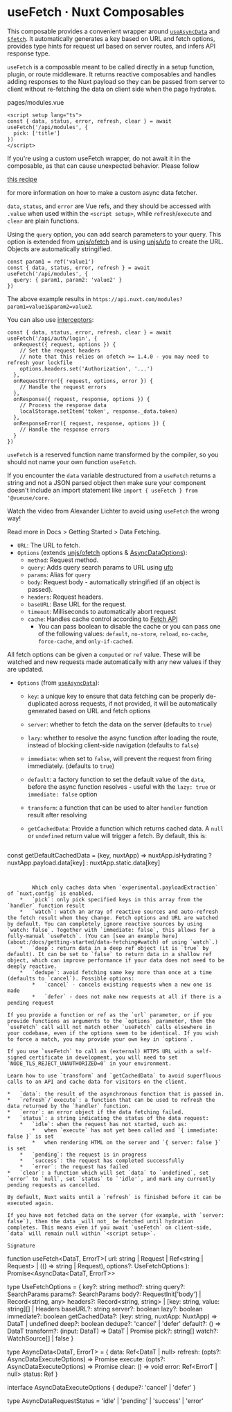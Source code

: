 # useFetch · Nuxt Composables
This composable provides a convenient wrapper around [`useAsyncData`](https://nuxt.com/docs/api/composables/use-async-data) and [`$fetch`](https://nuxt.com/docs/api/utils/dollarfetch). It automatically generates a key based on URL and fetch options, provides type hints for request url based on server routes, and infers API response type.

`useFetch` is a composable meant to be called directly in a setup function, plugin, or route middleware. It returns reactive composables and handles adding responses to the Nuxt payload so they can be passed from server to client without re-fetching the data on client side when the page hydrates.

pages/modules.vue

```
<script setup lang="ts">
const { data, status, error, refresh, clear } = await useFetch('/api/modules', {
  pick: ['title']
})
</script>

```


If you're using a custom useFetch wrapper, do not await it in the composable, as that can cause unexpected behavior. Please follow

[this recipe](about:/docs/guide/recipes/custom-usefetch#custom-usefetch)

for more information on how to make a custom async data fetcher.

`data`, `status`, and `error` are Vue refs, and they should be accessed with `.value` when used within the `<script setup>`, while `refresh`/`execute` and `clear` are plain functions.

Using the `query` option, you can add search parameters to your query. This option is extended from [unjs/ofetch](https://github.com/unjs/ofetch) and is using [unjs/ufo](https://github.com/unjs/ufo) to create the URL. Objects are automatically stringified.

```
const param1 = ref('value1')
const { data, status, error, refresh } = await useFetch('/api/modules', {
  query: { param1, param2: 'value2' }
})

```


The above example results in `https://api.nuxt.com/modules?param1=value1&param2=value2`.

You can also use [interceptors](https://github.com/unjs/ofetch#%EF%B8%8F-interceptors):

```
const { data, status, error, refresh, clear } = await useFetch('/api/auth/login', {
  onRequest({ request, options }) {
    // Set the request headers
    // note that this relies on ofetch >= 1.4.0 - you may need to refresh your lockfile
    options.headers.set('Authorization', '...')
  },
  onRequestError({ request, options, error }) {
    // Handle the request errors
  },
  onResponse({ request, response, options }) {
    // Process the response data
    localStorage.setItem('token', response._data.token)
  },
  onResponseError({ request, response, options }) {
    // Handle the response errors
  }
})

```


`useFetch` is a reserved function name transformed by the compiler, so you should not name your own function `useFetch`.

If you encounter the `data` variable destructured from a `useFetch` returns a string and not a JSON parsed object then make sure your component doesn't include an import statement like `import { useFetch } from '@vueuse/core`.

Watch the video from Alexander Lichter to avoid using `useFetch` the wrong way!

Read more in Docs > Getting Started > Data Fetching.

*   `URL`: The URL to fetch.
*   `Options` (extends [unjs/ofetch](https://github.com/unjs/ofetch) options & [AsyncDataOptions](about:/docs/api/composables/use-async-data#params)):
    *   `method`: Request method.
    *   `query`: Adds query search params to URL using [ufo](https://github.com/unjs/ufo)
    *   `params`: Alias for `query`
    *   `body`: Request body - automatically stringified (if an object is passed).
    *   `headers`: Request headers.
    *   `baseURL`: Base URL for the request.
    *   `timeout`: Milliseconds to automatically abort request
    *   `cache`: Handles cache control according to [Fetch API](https://developer.mozilla.org/en-US/docs/Web/API/fetch#cache)
        *   You can pass boolean to disable the cache or you can pass one of the following values: `default`, `no-store`, `reload`, `no-cache`, `force-cache`, and `only-if-cached`.

All fetch options can be given a `computed` or `ref` value. These will be watched and new requests made automatically with any new values if they are updated.

*   `Options` (from [`useAsyncData`](https://nuxt.com/docs/api/composables/use-async-data)):
    *   `key`: a unique key to ensure that data fetching can be properly de-duplicated across requests, if not provided, it will be automatically generated based on URL and fetch options
    *   `server`: whether to fetch the data on the server (defaults to `true`)
    *   `lazy`: whether to resolve the async function after loading the route, instead of blocking client-side navigation (defaults to `false`)
    *   `immediate`: when set to `false`, will prevent the request from firing immediately. (defaults to `true`)
    *   `default`: a factory function to set the default value of the `data`, before the async function resolves - useful with the `lazy: true` or `immediate: false` option
    *   `transform`: a function that can be used to alter `handler` function result after resolving
    *   `getCachedData`: Provide a function which returns cached data. A `null` or `undefined` return value will trigger a fetch. By default, this is:
        
        ```
const getDefaultCachedData = (key, nuxtApp) => nuxtApp.isHydrating 
  ? nuxtApp.payload.data[key] 
  : nuxtApp.static.data[key]

```

        
        Which only caches data when `experimental.payloadExtraction` of `nuxt.config` is enabled.
    *   `pick`: only pick specified keys in this array from the `handler` function result
    *   `watch`: watch an array of reactive sources and auto-refresh the fetch result when they change. Fetch options and URL are watched by default. You can completely ignore reactive sources by using `watch: false`. Together with `immediate: false`, this allows for a fully-manual `useFetch`. (You can [see an example here](about:/docs/getting-started/data-fetching#watch) of using `watch`.)
    *   `deep`: return data in a deep ref object (it is `true` by default). It can be set to `false` to return data in a shallow ref object, which can improve performance if your data does not need to be deeply reactive.
    *   `dedupe`: avoid fetching same key more than once at a time (defaults to `cancel`). Possible options:
        *   `cancel` - cancels existing requests when a new one is made
        *   `defer` - does not make new requests at all if there is a pending request

If you provide a function or ref as the `url` parameter, or if you provide functions as arguments to the `options` parameter, then the `useFetch` call will not match other `useFetch` calls elsewhere in your codebase, even if the options seem to be identical. If you wish to force a match, you may provide your own key in `options`.

If you use `useFetch` to call an (external) HTTPS URL with a self-signed certificate in development, you will need to set `NODE_TLS_REJECT_UNAUTHORIZED=0` in your environment.

Learn how to use `transform` and `getCachedData` to avoid superfluous calls to an API and cache data for visitors on the client.

*   `data`: the result of the asynchronous function that is passed in.
*   `refresh`/`execute`: a function that can be used to refresh the data returned by the `handler` function.
*   `error`: an error object if the data fetching failed.
*   `status`: a string indicating the status of the data request:
    *   `idle`: when the request has not started, such as:
        *   when `execute` has not yet been called and `{ immediate: false }` is set
        *   when rendering HTML on the server and `{ server: false }` is set
    *   `pending`: the request is in progress
    *   `success`: the request has completed successfully
    *   `error`: the request has failed
*   `clear`: a function which will set `data` to `undefined`, set `error` to `null`, set `status` to `'idle'`, and mark any currently pending requests as cancelled.

By default, Nuxt waits until a `refresh` is finished before it can be executed again.

If you have not fetched data on the server (for example, with `server: false`), then the data _will not_ be fetched until hydration completes. This means even if you await `useFetch` on client-side, `data` will remain null within `<script setup>`.

Signature

```
function useFetch<DataT, ErrorT>(
  url: string | Request | Ref<string | Request> | (() => string | Request),
  options?: UseFetchOptions<DataT>
): Promise<AsyncData<DataT, ErrorT>>

type UseFetchOptions<DataT> = {
  key?: string
  method?: string
  query?: SearchParams
  params?: SearchParams
  body?: RequestInit['body'] | Record<string, any>
  headers?: Record<string, string> | [key: string, value: string][] | Headers
  baseURL?: string
  server?: boolean
  lazy?: boolean
  immediate?: boolean
  getCachedData?: (key: string, nuxtApp: NuxtApp) => DataT | undefined
  deep?: boolean
  dedupe?: 'cancel' | 'defer'
  default?: () => DataT
  transform?: (input: DataT) => DataT | Promise<DataT>
  pick?: string[]
  watch?: WatchSource[] | false
}

type AsyncData<DataT, ErrorT> = {
  data: Ref<DataT | null>
  refresh: (opts?: AsyncDataExecuteOptions) => Promise<void>
  execute: (opts?: AsyncDataExecuteOptions) => Promise<void>
  clear: () => void
  error: Ref<ErrorT | null>
  status: Ref<AsyncDataRequestStatus>
}

interface AsyncDataExecuteOptions {
  dedupe?: 'cancel' | 'defer'
}

type AsyncDataRequestStatus = 'idle' | 'pending' | 'success' | 'error'

```
